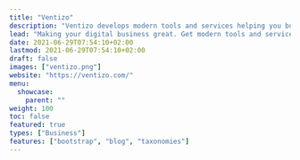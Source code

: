 ```yaml
---
title: "Ventizo"
description: "Ventizo develops modern tools and services helping you build a high performance digital business."
lead: "Making your digital business great. Get modern tools and services helping you build a high performance digital business."
date: 2021-06-29T07:54:10+02:00
lastmod: 2021-06-29T07:54:10+02:00
draft: false
images: ["ventizo.png"]
website: "https://ventizo.com/"
menu:
  showcase:
    parent: ""
weight: 100
toc: false
featured: true
types: ["Business"]
features: ["bootstrap", "blog", "taxonomies"]
---
```

